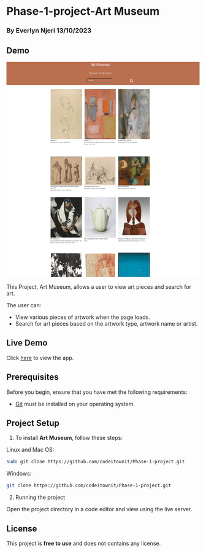 # Phase-1-project-Art Museum

### By Everlyn Njeri 13/10/2023

## Demo

![ Demo-when page loads](./assets/demo-art-museum.png "Art museum Demo")


This Project, Art Museum, allows a user to view art pieces and search for art.

The user can:

* View various pieces of artwork when the page loads.
* Search for art pieces based on the artwork type, artwork name or artist.

## Live Demo

Click [here](https://git-scm.com/downloads "Download Git") to view the app.
  


## Prerequisites

Before you begin, ensure that you have met the following requirements:


* [Git](https://git-scm.com/downloads "Download Git") must be installed on your operating system.

## Project Setup

1. To install **Art Museum**, follow these steps:

Linux and Mac OS:

```bash
sudo git clone https://github.com/codeitownit/Phase-1-project.git
```

Windows:
```bash
git clone https://github.com/codeitownit/Phase-1-project.git
```

2. Running the project

Open the project directory in a code editor and view using the live server.

## License

This project is **free to use** and does not contains any license.
